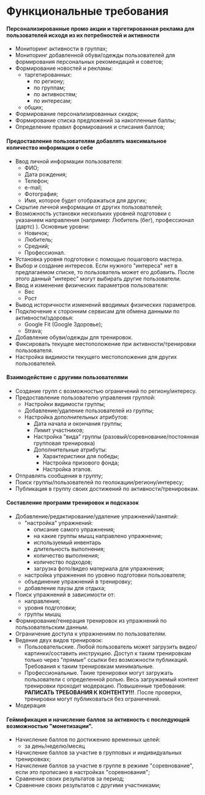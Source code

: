 # Функциональные требования

#### Персонализированные промо акции и таргетированная реклама для пользователей исходя из их потребностей и активности
- Мониторинг активности в группах;
- Мониторинг добавленной обуви/одежды пользователей для формирования персональных рекомендаций и советов;
- Формирование новостей и рекламы:
	- таргетированных:
		- по региону;
		- по группам;
		- по активностям;
		- по интересам;
	- общих;
- Формирование персонализированных скидок;
- Формирование списка предложений за накопленные баллы;
- Определение правил формирования и списания баллов;

#### Предоставление пользователям добавлять максимальное количество информации о себе
- Ввод личной информации пользователя:
	- ФИО;
	- Дата рождения;
	- Телефон;
	- e-mail;
	- Фотография;
	- Имя, которое будет отображаться для других;
- Скрытие личной информации от других пользователей;
- Возможность установки нескольких уровней подготовки с указанием направления (например: Любитель (бег), профессионал (дартс) ). Основные уровни: 
	- Новичок;
	- Любитель;
	- Средний;
	- Профессионал.
- Установка уровня подготовки с помощью пошагового мастера.
- Выбор и создание интересов. Если нужного "интереса" нет в предлагаемом списке, то пользователь может его добавить. После этого данный "интерес" могут выбирать другие пользователи.
- Ввод и изменение физических параметров пользователя: 
	- Вес
	- Рост
- Вывод историчности изменений вводимых физических параметров.
- Подключение к сторонним сервисам для обмена данными по активности/здоровья:
	- Google Fit (Google Здоровье);
	- Strava;
- Добавление обуви/одежды для тренировок.
- Фиксировать текущее местоположение при активности/тренировки пользователя.
- Настройка видимости текущего местоположения для других пользователей.


#### Взаимодействие с другими пользователями
- Создание групп с возможностью ограничений по региону/интересу.
- Предоставление пользователю управления группой:
	- Настройки видимости группы;
	- Добавление/удаление пользователей из группы;
	- Настройка дополнительных атрибутов:
		- Дата начала и окончания группы;
		- Лимит участников;
		- Настройка "вида" группы (разовый/соревнование/постоянная групповая тренировка)
		- Дополнительные атрибуты:
			- Характеристики для победы;
			- Настройка призового фонда;
			- Настройка этапов.
- Отправлять сообщения в группу;
- Поиск группы/пользователей по геолокации/региону/интересу;
- Публикация в группу своих достижений по активности/тренировкам.

#### Составление программ тренировок и подсказок
- Добавление/редактирование/удаление упражнений/занятий:
	- "настройка" упражнений:
		- описание самого упражнения;
		- на какие группы мышц направлено упражнение; 
		- используемый инвентарь
		- длительность выполнения;
		- количество выполнения;
		- количество подходов;
		- загрузка фото/видео материала для упражнения;
	- настройка упражнения по уровню подготовки пользователя;
	- объединение упражнений в тренировку;
	- добавление паузы для отдыха;
- Поиск упражнений в зависимости от:
	- направления;
	- уровня подготовки;
	- группы мышц
- Формирование/генерация тренировок из упражнений по пользовательским данным.
- Ограничение доступа к упражнениям по пользователям.
- Ведение двух видов тренировок:
	- Пользовательские. Любой пользователь может загрузить видео/картинки/составить инструкцию. Доступ к таким тренировкам только через "прямые" ссылки без возможности публикаций. Требования к таким тренировкам минимальные.
	- Профессиональные. Такие тренировки могут загружать пользователи с определенной ролью. Весь загружаемый контент тренировки проходит модерацию. Повышенные требования: **РАПИСАТЬ ТРЕБОВАНИЯ К КОНТЕНТУ!!!**. После проверки, тренировки могут публиковаться без ограничений.
- Модерация



#### Геймификация и начисление баллов за активность с последующей возможностью "монетизации".
- Начисление баллов по достижению временных целей:
	- за день/неделю/месяц
- Начисление баллов за участие в групповых и индивидуальных тренировках;
- Начисление баллов за участие в группе в режиме "соревнование", если это прописано в настройках "соревнования";
- Сравнение своих результатов за период;
- Сравнение своих результатов с другими участниками;